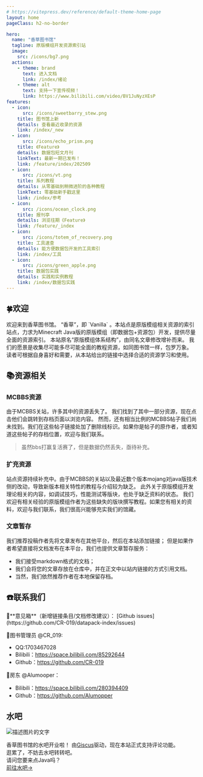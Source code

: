 ```yaml
---
# https://vitepress.dev/reference/default-theme-home-page
layout: home
pageClass: h2-no-border

hero:
  name: "香草图书馆"
  tagline: 原版模组开发资源索引站
  image:
    src: /icons/bg7.png
  actions:
    - theme: brand
      text: 进入文档
      link: /index/绪论
    - theme: alt
      text: 支持一下宣传视频！
      link: https://www.bilibili.com/video/BV1JuNyzXEsP
features:
  - icon:
      src: /icons/sweetbarry_stew.png
    title: 图书馆上新
    details: 查看最近收录的资源
    link: /index/_new
  - icon:
      src: /icons/echo_prism.png
    title: 《Feature》
    details: 数据包短文月刊
    linkText: 最新一期已发布！
    link: /feature/index/202509
  - icon:
      src: /icons/vt.png
    title: 系列教程
    details: 从零基础到稍微进阶的各种教程
    linkText: 零基础新手戳这里
    link: /index/参考
  - icon:
      src: /icons/ocean_clock.png
    title: 报刊亭
    details: 浏览往期《Feature》
    link: /feature/_index
  - icon:
      src: /icons/totem_of_recovery.png
    title: 工具速查
    details: 能方便数据包开发的工具索引
    link: /index/工具
  - icon:
      src: /icons/green_apple.png
    title: 数据包实践
    details: 实践和实例教程
    link: /index/数据包实践
---
```

<script setup>
import { useData } from 'vitepress'
import RandomParagraph from '/.vitepress/vue/random.vue'
const { isDark } = useData()
const { frontmatter } = useData()
</script>

<ColorLine :height="4"/>

> <RandomParagraph />




<div class="spacer"></div>

## 🍀欢迎
<ColorLine />
欢迎来到香草图书馆。  
“香草”，即 `Vanilla` 。本站点是原版模组相关资源的索引站点，力求为Minecraft Java版的原版模组（即数据包+资源包）开发，提供尽量全面的资源索引。
本站原名“原版模组体系结构”，由同名文章修改增补而来。
我们的愿景是收集尽可能多尽可能全面的教程资源，如同图书馆一样，包罗万象。
读者可根据自身喜好和需要，从本站给出的链接中选择合适的资源学习和使用。

## 📚资源相关
<ColorLine />

### MCBBS资源
由于MCBBS关站，许多其中的资源丢失了。
我们找到了其中一部分资源，现在点击他们会跳转到存档页面以浏览内容。
然而，还有相当比例的MCBBS帖子我们尚未找到。我们在这些帖子链接处加了删除线标识。如果你是帖子的原作者，或者知道这些帖子的存档位置，欢迎与我们联系。

> 虽然bbs打赢复活赛了，但是数据仍然丢失，亟待补充。

### 扩充资源
站点资源持续补充中。由于MCBBS的关站以及最近数个版本mojang对java版技术侧的改动，导致新版本相关特性的教程与介绍较为缺乏。
此外关于原版模组开发理论相关的内容，如调试技巧，性能测试等版块，也处于缺乏资料的状态。
我们欢迎有相关经验的原版模组作者为这些缺失的版块撰写教程。如果您有相关的资料，欢迎与我们联系，我们很高兴能够充实我们的馆藏。

### 文章暂存
我们推荐投稿作者先将文章发布在其他平台，然后在本站添加链接；
但是如果作者希望直接将文档发布在本平台，我们也提供文章暂存服务：
- 我们接受markdown格式的文档；
- 我们会将您的文章存放在仓库中，并在正文中以站内链接的方式引用文档。
- 当然，我们依然推荐作者在本地保留存档。

## ☎️联系我们
<ColorLine />
📧**意见箱**（新增链接条目/文档修改建议）：
[Github issues](https://github.com/CR-019/datapack-index/issues)

📖图书管理员 @CR_019:
- QQ:1703467028
- Bilibili：https://space.bilibili.com/85292644
- Github：https://github.com/CR-019

🏡房东 @Alumooper：
- Bilibili：https://space.bilibili.com/280394409
- Github：https://github.com/Alumopper


## 水吧
<ColorLine />
<p class="float-right-image">
  <img src="/103.png" alt="描述图片的文字">
</p>


香草图书馆的水吧开业啦！
由[Giscus](https://giscus.app/zh-CN)驱动，现在本站正式支持评论功能。  
逛累了，不妨去水吧转转吧。  
请问您要来点Java吗？  
[前往水吧->](/index/水吧.md)
